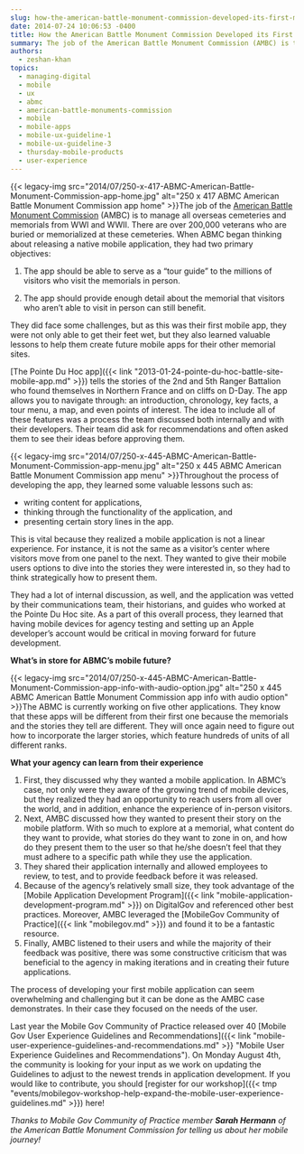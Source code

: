```yaml
---
slug: how-the-american-battle-monument-commission-developed-its-first-mobile-app
date: 2014-07-24 10:06:53 -0400
title: How the American Battle Monument Commission Developed its First Mobile App
summary: The job of the American Battle Monument Commission (AMBC) is to manage all overseas cemeteries and memorials from WWI and WWII. There are over 200,000 veterans who are buried or memorialized at these cemeteries. When ABMC began thinking about releasing a native
authors:
  - zeshan-khan
topics:
  - managing-digital
  - mobile
  - ux
  - abmc
  - american-battle-monuments-commission
  - mobile
  - mobile-apps
  - mobile-ux-guideline-1
  - mobile-ux-guideline-3
  - thursday-mobile-products
  - user-experience
---
```


{{< legacy-img src="2014/07/250-x-417-ABMC-American-Battle-Monument-Commission-app-home.jpg" alt="250 x 417 ABMC American Battle Monument Commission app home" >}}The job of the [American Battle Monument Commission](http://www.abmc.gov/) (AMBC) is to manage all overseas cemeteries and memorials from WWI and WWII. There are over 200,000 veterans who are buried or memorialized at these cemeteries. When ABMC began thinking about releasing a native mobile application, they had two primary objectives:

1) The app should be able to serve as a “tour guide” to the millions of visitors who visit the memorials in person.

2) The app should provide enough detail about the memorial that visitors who aren’t able to visit in person can still benefit.

They did face some challenges, but as this was their first mobile app, they were not only able to get their feet wet, but they also learned valuable lessons to help them create future mobile apps for their other memorial sites.

[The Pointe Du Hoc app]({{< link "2013-01-24-pointe-du-hoc-battle-site-mobile-app.md" >}}) tells the stories of the 2nd and 5th Ranger Battalion who found themselves in Northern France and on cliffs on D-Day. The app allows you to navigate through: an introduction, chronology, key facts, a tour menu, a map, and even points of interest. The idea to include all of these features was a process the team discussed both internally and with their developers. Their team did ask for recommendations and often asked them to see their ideas before approving them.

{{< legacy-img src="2014/07/250-x-445-ABMC-American-Battle-Monument-Commission-app-menu.jpg" alt="250 x 445 ABMC American Battle Monument Commission app menu" >}}Throughout the process of developing the app, they learned some valuable lessons such as:

  * writing content for applications,
  * thinking through the functionality of the application, and
  * presenting certain story lines in the app.

This is vital because they realized a mobile application is not a linear experience. For instance, it is not the same as a visitor’s center where visitors move from one panel to the next. They wanted to give their mobile users options to dive into the stories they were interested in, so they had to think strategically how to present them.

They had a lot of internal discussion, as well, and the application was vetted by their communications team, their historians, and guides who worked at the Pointe Du Hoc site. As a part of this overall process, they learned that having mobile devices for agency testing and setting up an Apple developer’s account would be critical in moving forward for future development.

**What’s in store for ABMC’s mobile future?**

{{< legacy-img src="2014/07/250-x-445-ABMC-American-Battle-Monument-Commission-app-info-with-audio-option.jpg" alt="250 x 445 ABMC American Battle Monument Commission app info with audio option" >}}The ABMC is currently working on five other applications. They know that these apps will be different from their first one because the memorials and the stories they tell are different. They will once again need to figure out how to incorporate the larger stories, which feature hundreds of units of all different ranks.

**What your agency can learn from their experience**

  1. First, they discussed why they wanted a mobile application. In ABMC’s case, not only were they aware of the growing trend of mobile devices, but they realized they had an opportunity to reach users from all over the world, and in addition, enhance the experience of in-person visitors.
  2. Next, AMBC discussed how they wanted to present their story on the mobile platform. With so much to explore at a memorial, what content do they want to provide, what stories do they want to zone in on, and how do they present them to the user so that he/she doesn’t feel that they must adhere to a specific path while they use the application.
  3. They shared their application internally and allowed employees to review, to test, and to provide feedback before it was released.
  4. Because of the agency’s relatively small size, they took advantage of the [Mobile Application Development Program]({{< link "mobile-application-development-program.md" >}}) on DigitalGov and referenced other best practices. Moreover, AMBC leveraged the [MobileGov Community of Practice]({{< link "mobilegov.md" >}}) and found it to be a fantastic resource.
  5. Finally, AMBC listened to their users and while the majority of their feedback was positive, there was some constructive criticism that was beneficial to the agency in making iterations and in creating their future applications.

The process of developing your first mobile application can seem overwhelming and challenging but it can be done as the AMBC case demonstrates. In their case they focused on the needs of the user.

Last year the Mobile Gov Community of Practice released over 40 [Mobile Gov User Experience Guidelines and Recommendations]({{< link "mobile-user-experience-guidelines-and-recommendations.md" >}} "Mobile User Experience Guidelines and Recommendations"). On Monday August 4th, the community is looking for your input as we work on updating the Guidelines to adjust to the newest trends in application development. If you would like to contribute, you should [register for our workshop]({{< tmp "events/mobilegov-workshop-help-expand-the-mobile-user-experience-guidelines.md" >}}) here!

_Thanks to Mobile Gov Community of Practice member **Sarah Hermann** of the American Battle Monument Commission for telling us about her mobile journey!_